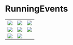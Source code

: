 # RunningEvents
<table style="width:100%">
    <tr>
        <td><img src="https://github.com/sileski/RunningEvents/blob/master/screenshots/Screenshot_20210607_223955_com.test.runapp.jpg?raw=true"></td>
        <td><img src="https://github.com/sileski/RunningEvents/blob/master/screenshots/Screenshot_20210607_224015_com.test.runapp.jpg?raw=true"></td>
        <td><img src="https://github.com/sileski/RunningEvents/blob/master/screenshots/Screenshot_20210607_225908_com.test.runapp.jpg?raw=true"></td>
    </tr>
    <tr>
        <td><img src="https://github.com/sileski/RunningEvents/blob/master/screenshots/Screenshot_20210607_225908_com.test.runapp.jpg?raw=true"></td>
        <td><img src="https://github.com/sileski/RunningEvents/blob/master/screenshots/Screenshot_20210607_225920_com.test.runapp.jpg?raw=true"></td>
        <td><img src="https://github.com/sileski/RunningEvents/blob/master/screenshots/Screenshot_20210607_225931_com.test.runapp.jpg"></td>
    </tr>
       <tr>
        <td><img src="https://github.com/sileski/RunningEvents/blob/master/screenshots/Screenshot_20210607_225949_com.test.runapp.jpg?raw=true"></td>
        <td><img src="https://github.com/sileski/RunningEvents/blob/master/screenshots/Screenshot_20210607_224330_com.test.runapp.jpg?raw=true"></td>
    </tr>
    
</table>
